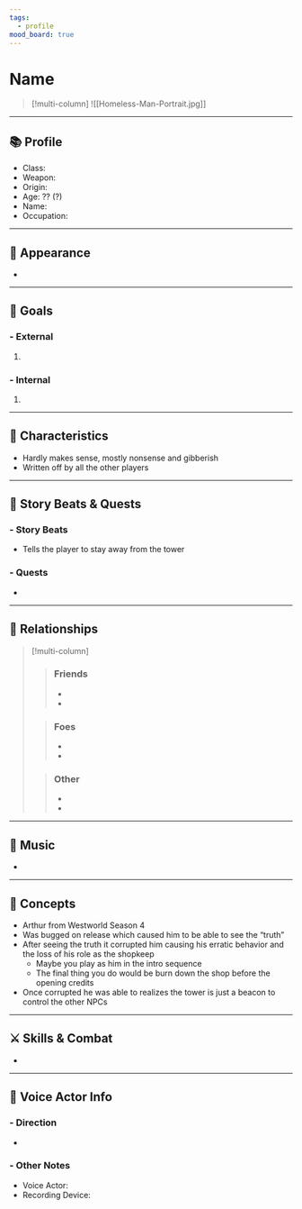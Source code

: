 ```yaml
---
tags:
  - profile
mood_board: true
---
```

# Name

>[!multi-column]
>![[Homeless-Man-Portrait.jpg]]
>
>>

---
## 📚 Profile

- Class: 
- Weapon: 
- Origin: 
- Age: ?? (?)
- Name: 
- Occupation: 

---
## 💅 Appearance

- 

---
## 🏁 Goals

### - External
1. 

### - Internal
 1. 

---
## 🎨 Characteristics

- Hardly makes sense, mostly nonsense and gibberish
- Written off by all the other players

---
## 📖 Story Beats & Quests
### - Story Beats
- Tells the player to stay away from the tower

### - Quests
- 

---
## 🤝 Relationships

>[!multi-column]
>> ### Friends
>> - 
>> - 
>
>>### Foes
>> - 
>> - 
>
>> ### Other
>> -
>> -

---
## 🎵 Music

- 

---
## 💭 Concepts 

- Arthur from Westworld Season 4
- Was bugged on release which caused him to be able to see the “truth”
- After seeing the truth it corrupted him causing his erratic behavior and the loss of his role as the shopkeep
	- Maybe you play as him in the intro sequence
	- The final thing you do would be burn down the shop before the opening credits
- Once corrupted he was able to realizes the tower is just a beacon to control the other NPCs


---
## ⚔ Skills & Combat

- 

---
## 🎤 Voice Actor Info

### - Direction
- 

### - Other Notes
- Voice Actor:
- Recording Device: 